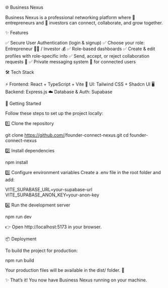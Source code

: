 🌐 Business Nexus

Business Nexus is a professional networking platform where 🚀 entrepreneurs and 💼 investors can connect, collaborate, and grow together.

✨ Features

✅ Secure User Authentication (login & signup)
✅ Choose your role: Entrepreneur 👨‍💼 / Investor 💰
✅ Role-based dashboards
✅ Create & edit profiles with role-specific info
✅ Send, accept, or reject collaboration requests 🤝
✅ Private messaging system 💬 for connected users

🛠️ Tech Stack

⚡ Frontend: React + TypeScript + Vite
🎨 UI: Tailwind CSS + Shadcn UI
🖥️ Backend: Express.js
☁️ Database & Auth: Supabase

🚀 Getting Started

Follow these steps to set up the project locally:

1️⃣ Clone the repository

git clone https://github.com/<your-username>/founder-connect-nexus.git
cd founder-connect-nexus


2️⃣ Install dependencies

npm install


3️⃣ Configure environment variables
Create a .env file in the root folder and add:

VITE_SUPABASE_URL=your-supabase-url
VITE_SUPABASE_ANON_KEY=your-anon-key


4️⃣ Run the development server

npm run dev


👉 Open http://localhost:5173
 in your browser.

📦 Deployment

To build the project for production:

npm run build


Your production files will be available in the dist/ folder. 🚀

✨ That’s it! You now have Business Nexus running on your machine.